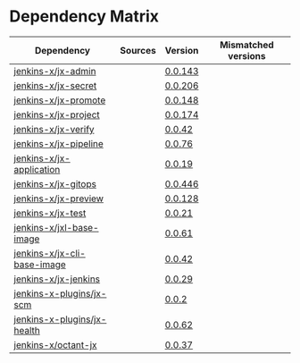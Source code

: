 # Dependency Matrix

Dependency | Sources | Version | Mismatched versions
---------- | ------- | ------- | -------------------
[jenkins-x/jx-admin](https://github.com/jenkins-x/jx-admin.git) |  | [0.0.143](https://github.com/jenkins-x/jx-admin/releases/tag/v0.0.143) | 
[jenkins-x/jx-secret](https://github.com/jenkins-x/jx-secret.git) |  | [0.0.206](https://github.com/jenkins-x/jx-secret/releases/tag/v0.0.206) | 
[jenkins-x/jx-promote](https://github.com/jenkins-x/jx-promote.git) |  | [0.0.148](https://github.com/jenkins-x/jx-promote/releases/tag/v0.0.148) | 
[jenkins-x/jx-project](https://github.com/jenkins-x/jx-project.git) |  | [0.0.174](https://github.com/jenkins-x/jx-project/releases/tag/v0.0.174) | 
[jenkins-x/jx-verify](https://github.com/jenkins-x/jx-verify.git) |  | [0.0.42](https://github.com/jenkins-x/jx-verify/releases/tag/v0.0.42) | 
[jenkins-x/jx-pipeline](https://github.com/jenkins-x/jx-pipeline.git) |  | [0.0.76](https://github.com/jenkins-x/jx-pipeline/releases/tag/v0.0.76) | 
[jenkins-x/jx-application](https://github.com/jenkins-x/jx-application.git) |  | [0.0.19](https://github.com/jenkins-x/jx-application/releases/tag/v0.0.19) | 
[jenkins-x/jx-gitops](https://github.com/jenkins-x/jx-gitops.git) |  | [0.0.446](https://github.com/jenkins-x/jx-gitops/releases/tag/v0.0.446) | 
[jenkins-x/jx-preview](https://github.com/jenkins-x/jx-preview.git) |  | [0.0.128](https://github.com/jenkins-x/jx-preview/releases/tag/v0.0.128) | 
[jenkins-x/jx-test](https://github.com/jenkins-x/jx-test.git) |  | [0.0.21](https://github.com/jenkins-x/jx-test/releases/tag/v0.0.21) | 
[jenkins-x/jxl-base-image](https://github.com/jenkins-x/jxl-base-image) |  | [0.0.61]() | 
[jenkins-x/jx-cli-base-image](https://github.com/jenkins-x/jx-cli-base-image.git) |  | [0.0.42]() | 
[jenkins-x/jx-jenkins](https://github.com/jenkins-x/jx-jenkins.git) |  | [0.0.29](https://github.com/jenkins-x/jx-jenkins/releases/tag/v0.0.29) | 
[jenkins-x-plugins/jx-scm](https://github.com/jenkins-x-plugins/jx-scm) |  | [0.0.2](https://github.com/jenkins-x-plugins/jx-scm/releases/tag/v0.0.2) | 
[jenkins-x-plugins/jx-health](https://github.com/jenkins-x-plugins/jx-health.git) |  | [0.0.62](https://github.com/jenkins-x-plugins/jx-health/releases/tag/v0.0.62) | 
[jenkins-x/octant-jx](https://github.com/jenkins-x/octant-jx.git) |  | [0.0.37](https://github.com/jenkins-x/octant-jx/releases/tag/v0.0.37) | 
